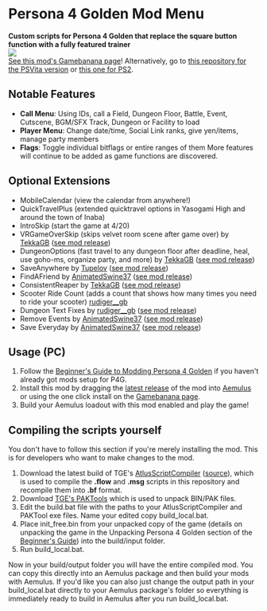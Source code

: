 # Persona 4 Golden Mod Menu
**Custom scripts for Persona 4 Golden that replace the square button function with a fully featured trainer**  
<img src="/Screenshots/modmenu.gif?raw=true">  
[See this mod's Gamebanana page](https://gamebanana.com/gamefiles/13256)! Alternatively, go to [this repository for the PSVita version](https://github.com/Amicitia/P4G-Vita-Custom-Sub-Menu) or [this one for PS2](https://github.com/Amicitia/P4-PS2-Custom-Sub-Menu).
## Notable Features
- **Call Menu**: Using IDs, call a Field, Dungeon Floor, Battle, Event, Cutscene, BGM/SFX Track, Dungeon or Facility to load
- **Player Menu**: Change date/time, Social Link ranks, give yen/items, manage party members
- **Flags**: Toggle individual bitflags or entire ranges of them
More features will continue to be added as game functions are discovered.
## Optional Extensions
- MobileCalendar (view the calendar from anywhere!)
- QuickTravelPlus (extended quicktravel options in Yasogami High and around the town of Inaba)
- IntroSkip (start the game at 4/20)
- VRGameOverSkip (skips velvet room scene after game over) by [TekkaGB](https://github.com/TekkaGB) ([see mod release](https://gamebanana.com/gamefiles/13301))
- DungeonOptions (fast travel to any dungeon floor after deadline, heal, use goho-ms, organize party, and more) by [TekkaGB](https://github.com/TekkaGB) ([see mod release](https://gamebanana.com/gamefiles/13356))
- SaveAnywhere by [Tupelov](https://github.com/Tupelov) ([see mod release](https://gamebanana.com/gamefiles/13318))
- FindAFriend by [AnimatedSwine37](https://gamebanana.com/members/1742760) ([see mod release](https://gamebanana.com/gamefiles/12921))
- ConsistentReaper by [TekkaGB](https://github.com/TekkaGB) ([see mod release](https://gamebanana.com/gamefiles/13381))
- Scooter Ride Count (adds a count that shows how many times you need to ride your scooter) [rudiger__gb](https://gamebanana.com/members/1491857)
- Dungeon Text Fixes by [rudiger__gb](https://gamebanana.com/members/1491857) ([see mod release](https://gamebanana.com/mods/50907))
- Remove Events by [AnimatedSwine37](https://gamebanana.com/members/1742760) ([see mod release](https://gamebanana.com/mods/50924))
- Save Everyday by [AnimatedSwine37](https://gamebanana.com/members/1742760) ([see mod release](https://gamebanana.com/mods/138058))
## Usage (PC)
1. Follow the [Beginner's Guide to Modding Persona 4 Golden](https://gamebanana.com/tuts/13379) if you haven't already got mods setup for P4G.
2. Install this mod by dragging the [latest release](https://github.com/ShrineFox/Persona-4-Golden-Mod-Menu/releases/latest) of the mod into [Aemulus](https://github.com/TekkaGB/AemulusModManager/) or using the one click install on the [Gamebanana page](https://gamebanana.com/gamefiles/13256).
3. Build your Aemulus loadout with this mod enabled and play the game!
## Compiling the scripts yourself
You don't have to follow this section if you're merely installing the mod. This is for developers who want to make changes to the mod.  
1. Download the latest build of TGE's [AtlusScriptCompiler](https://ci.appveyor.com/project/TGEnigma/atlusscripttoolchain/build/artifacts) ([source](https://github.com/TGEnigma/AtlusScriptToolchain)), which is used to compile the **.flow** and **.msg** scripts in this repository and recompile them into **.bf** format.
2. Download [TGE's PAKTools](https://github.com/TGEnigma/AtlusFileSystemLibrary/releases) which is used to unpack BIN/PAK files.
3. Edit the build.bat file with the paths to your AtlusScriptCompiler and PAKTool exe files. Name your edited copy build_local.bat.
4. Place init_free.bin from your unpacked copy of the game (details on unpacking the game in the Unpacking Persona 4 Golden section of the [Beginner's Guide](https://gamebanana.com/tuts/13379)) into the build/input folder.
5. Run build_local.bat.

Now in your build/output folder you will have the entire compiled mod. You can copy this directly into an Aemulus package and then build your mods with Aemulus. If you'd like you can also just change the output path in your build_local.bat directly to your Aemulus package's folder so everything is immediately ready to build in Aemulus after you run build_local.bat.
